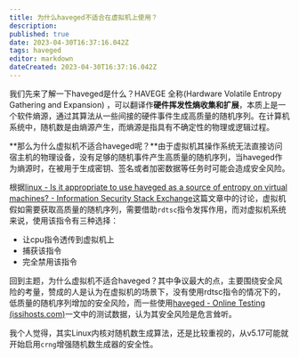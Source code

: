 ```yaml
---
title: 为什么haveged不适合在虚拟机上使用？
description: 
published: true
date: 2023-04-30T16:37:16.042Z
tags: haveged
editor: markdown
dateCreated: 2023-04-30T16:37:16.042Z
---
```




我们先来了解一下haveged是什么？HAVEGE 全称(Hardware Volatile Entropy Gathering and Expansion) ，可以翻译作**硬件挥发性熵收集和扩展**，本质上是一个软件熵源，通过其算法从一些间接的硬件事件生成高质量的随机序列。在计算机系统中，随机数是由熵源产生，而熵源是指具有不确定性的物理或逻辑过程。

**那么为什么虚拟机不适合haveged呢？**由于虚拟机其操作系统无法直接访问宿主机的物理设备，没有足够的随机事件产生高质量的随机序列，当haveged作为熵源时，在被用于生成密钥、签名或者加密数据等任务时可能会造成安全风险。

根据[linux - Is it appropriate to use haveged as a source of entropy on virtual machines? - Information Security Stack Exchange](https://security.stackexchange.com/questions/34523/is-it-appropriate-to-use-haveged-as-a-source-of-entropy-on-virtual-machines)这篇文章中的讨论，虚拟机假如需要获取高质量的随机序列，需要借助`rdtsc`指令发挥作用，而对虚拟机系统来说，使用该指令有三种选择：

- 让cpu指令透传到虚拟机上
- 捕获该指令
- 完全禁用该指令

回到主题，为什么虚拟机不适合haveged？其中争议最大的点，主要围绕安全风险的考量，赞成的人是认为在虚拟机的场景下，没有使用rdtsc指令的情况下的，低质量的随机序列增加的安全风险，而一些使用[haveged - Online Testing (issihosts.com)](http://www.issihosts.com/haveged/ais31.html)一文中的测试数据，认为其安全风险是危言耸听。

我个人觉得，其实Linux内核对随机数生成算法，还是比较重视的，从v5.17可能就开始启用`crng`增强随机数生成器的安全性。